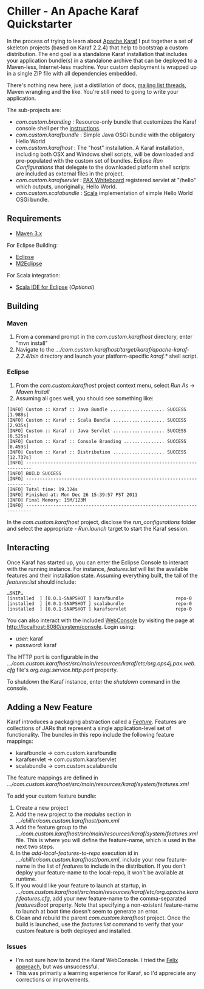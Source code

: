 # Chiller - An Apache Karaf Quickstarter


In the process of trying to learn about [Apache Karaf](http://karaf.apache.org/) I put together a set of skeleton projects (based on Karaf 2.2.4) that help to bootstrap a custom distribution.  The end goal is a standalone Karaf installation that includes your application bundle(s) in a standalone archive that can be deployed to a Maven-less, Internet-less machine.  Your custom deployment is wrapped up in a single ZIP file with all dependencies embedded.  

There's nothing new here, just a distillation of docs, [mailing list threads](https://cwiki.apache.org/KARAF/mailing-lists.html), Maven wrangling and the like.  You're still need to going to write your application.

The sub-projects are:

* *com.custom.branding* : Resource-only bundle that customizes the Karaf console shell per the [instructions](http://karaf.apache.org/manual/latest-2.2.x/developers-guide/branding-console.html).
* *com.custom.karafbundle* : Simple Java OSGi bundle with the obligatory Hello World
* *com.custom.karafhost* : The "host" installation.  A Karaf installation, including both OSX and Windows shell scripts, will be downloaded and pre-populated with the custom set of bundles.  Eclipse *Run Configurations* that delegate to the downloaded platform shell scripts are included as external files in the project.
* *com.custom.karafservlet* : [PAX Whiteboard](http://team.ops4j.org/wiki/display/paxweb/Whiteboard+Extender) registered servlet at "/hello" which outputs, unoriginally, Hello World.
* *com.custom.scalabundle* : [Scala](http://www.scala-lang.org/) implementation of simple Hello World OSGi bundle.


## Requirements

* [Maven 3.x](http://maven.apache.org/)

For Eclipse Building:

* [Eclipse](http://www.eclipse.org/downloads/)
* [M2Eclipse](http://m2eclipse.sonatype.org/)

For Scala integration: 

* [Scala IDE for Eclipse](http://www.scala-lang.org/node/11986) (_Optional_)

## Building

### Maven

1. From a command prompt in the _com.custom.karafhost_ directory, enter "mvn install"
2. Navigate to the _.../com.custom.karafhost/target/karaf/apache-karaf-2.2.4/bin_ directory and launch your platform-specific _karaf.*_ shell script.

### Eclipse
1. From the *com.custom.karafhost* project context menu, select *Run As* -> *Maven Install*
2. Assuming all goes well, you should see something like: 

```
[INFO] Custom :: Karaf :: Java Bundle .................... SUCCESS [1.988s]
[INFO] Custom :: Karaf :: Scala Bundle ................... SUCCESS [2.935s]
[INFO] Custom :: Karaf :: Java Servlet ................... SUCCESS [0.525s]
[INFO] Custom :: Karaf :: Console Branding ............... SUCCESS [0.459s]
[INFO] Custom :: Karaf :: Distribution ................... SUCCESS [12.737s]
[INFO] ------------------------------------------------------------------------
[INFO] BUILD SUCCESS
[INFO] ------------------------------------------------------------------------
[INFO] Total time: 19.324s
[INFO] Finished at: Mon Dec 26 15:39:57 PST 2011
[INFO] Final Memory: 15M/123M
[INFO] ------------------------------------------------------------------------
```

In the *com.custom.karafhost* project, disclose the *run_configurations* folder and select the appropriate _<Platform> - Run.launch_ target to start the Karaf session. 


## Interacting 

Once Karaf has started up, you can enter the Eclipse Console to interact with the running instance.  For instance, _features:list_ will list the available features and their installation state.  Assuming everything built, the tail of the *features:list* should include:

```
…SNIP…
[installed  ] [0.0.1-SNAPSHOT ] karafbundle                   repo-0                 
[installed  ] [0.0.1-SNAPSHOT ] scalabundle                   repo-0                 
[installed  ] [0.0.1-SNAPSHOT ] karafservlet                  repo-0      
```

You can also interact with the included [WebConsole](http://fusesource.com/docs/esb/4.2/getting_started/ESBGetStartedWebConsole.html) by visiting the page at [http://localhost:8080/system/console](http://localhost:8080/system/console).  Login using:

* *user*: karaf
* *password*: karaf

The HTTP port is configurable in the _.../com.custom.karafhost/src/main/resources/karaf/etc/org.ops4j.pax.web.cfg_ file's *org.osgi.service.http.port* property.

To shutdown the Karaf instance, enter the *shutdown* command in the console.

## Adding a New Feature

Karaf introduces a packaging abstraction called a [_Feature_](http://karaf.apache.org/manual/latest-2.2.x/users-guide/provisioning.html).  Features are collections of JARs that represent a single application-level set of functionality.  The bundles in this repo include the following feature mappings:

* karafbundle -> com.custom.karafbundle
* karafservlet -> com.custom.karafservlet
* scalabundle -> com.custom.scalabundle

The feature mappings are defined in _.../com.custom.karafhost/src/main/resources/karaf/system/features.xml_ 

To add your custom feature bundle:

1. Create a new project 
2. Add the new project to the *modules* section in _.../chiller/com.custom.karafhost/pom.xml_
3. Add the feature group to the _.../com.custom.karafhost/src/main/resources/karaf/system/features.xml_ file.  This is where you will define the feature-name, which is used in the next two steps.
4. In the *add-local-features-to-repo* execution id in _.../chiller/com.custom.karafhost/pom.xml_, include your new feature-name in the list of *feature*s to include in the distribution.  If you don't deploy your feature-name to the local-repo, it won't be available at runtime.  
5. If you would like your feature to launch at startup, in _.../com.custom.karafhost/src/main/resources/karaf/etc/org.apache.karaf.features.cfg_, add your new feature-name to the comma-separated *featuresBoot* property.  Note that specifying a non-existent feature-name to launch at boot time doesn't seem to generate an error.
6. Clean and rebuild the parent *com.custom.karafhost* project.  Once the build is launched, use the *features:list* command to verify that your custom feature is both deployed and installed.

### Issues

* I'm not sure how to brand the Karaf WebConsole.  I tried the [Felix approach](http://felix.apache.org/site/branding-the-web-console.html), but was unsuccessful.
* This was primarily a learning experience for Karaf, so I'd appreciate any corrections or improvements.  